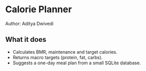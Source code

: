 # Calorie Planner

Author: Aditya Dwivedi

## What it does
- Calculates BMR, maintenance and target calories.
- Returns macro targets (protein, fat, carbs).
- Suggests a one-day meal plan from a small SQLite database.

